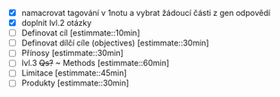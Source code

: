 - [x] namacrovat tagování v 1notu a vybrat žádoucí části z gen odpovědí
- [x] doplnit lvl.2 otázky
- [ ] Definovat cíl [estimmate::10min]
- [ ] Definovat dílčí cíle (objectives) [estimmate::30min]
- [ ] Přínosy [estimmate::30min]
- [ ] lvl.3 ~~Qs?~~ ~ Methods [estimmate::60min]
- [ ] Limitace [estimmate::45min]
- [ ] Produkty [estimmate::30min]